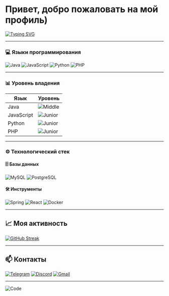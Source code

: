 # Привет, добро пожаловать на мой профиль)

[![Typing SVG](https://readme-typing-svg.demolab.com?font=Fira+Code&pause=1000&color=22D3EE&width=435&lines=Full+Stack+Developer;Java+%7C+Python+%7C+JS+%7C+PHP;Open+Source+Enthusiast)](https://git.io/typing-svg)

---

### 💻 Языки программирования
![Java](https://img.shields.io/badge/Java-ED8B00?style=flat-square&logo=openjdk&logoColor=white)
![JavaScript](https://img.shields.io/badge/JavaScript-F7DF1E?style=flat-square&logo=javascript&logoColor=black)
![Python](https://img.shields.io/badge/Python-3776AB?style=flat-square&logo=python&logoColor=white)
![PHP](https://img.shields.io/badge/PHP-777BB4?style=flat-square&logo=php&logoColor=white)

---

### 📊 Уровень владения
| Язык         | Уровень       |
|--------------|---------------|
| Java         | ![Middle](https://img.shields.io/badge/-Middle-orange) |
| JavaScript   | ![Junior](https://img.shields.io/badge/-Junior-lightgrey) |
| Python       | ![Junior](https://img.shields.io/badge/-Junior-lightgrey) |
| PHP          | ![Junior](https://img.shields.io/badge/-Junior-lightgrey) |

---

### ⚙️ Технологический стек
#### 🗄️ Базы данных
![MySQL](https://img.shields.io/badge/MySQL-4479A1?style=flat-square&logo=mysql&logoColor=white)
![PostgreSQL](https://img.shields.io/badge/PostgreSQL-4169E1?style=flat-square&logo=postgresql&logoColor=white)

#### 🛠️ Инструменты
![Spring](https://img.shields.io/badge/Spring-6DB33F?style=flat-square&logo=spring&logoColor=white)
![React](https://img.shields.io/badge/React-61DAFB?style=flat-square&logo=react&logoColor=black)
![Docker](https://img.shields.io/badge/Docker-2496ED?style=flat-square&logo=docker&logoColor=white)

---

## 📈 Моя активность
[![GitHub Streak](https://streak-stats.demolab.com?user=benqxc&theme=dark&border_radius=4.6)](https://git.io/streak-stats)

---

## 📫 Контакты
[![Telegram](https://img.shields.io/badge/-Benqxc-26A5E4?style=for-the-badge&logo=telegram&logoColor=white)](https://t.me/benqxc)
[![Discord](https://img.shields.io/badge/-Benqxc%235432-7289DA?style=for-the-badge&logo=discord&logoColor=white)](https://discordapp.com/users/642377537598521344)
[![Gmail](https://img.shields.io/badge/-Email-D14836?style=for-the-badge&logo=gmail&logoColor=white)](mailto:your.real.email@gmail.com)

---

![Code](https://media0.giphy.com/media/HEURGne9Vj856oivkD/giphy.gif)
